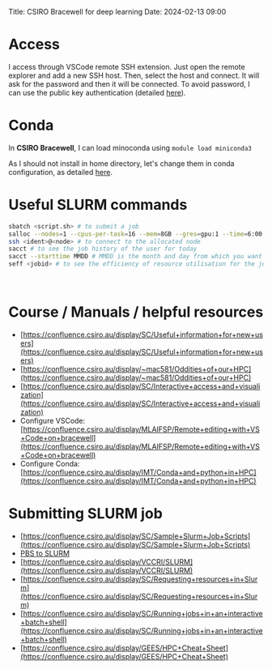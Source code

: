 Title: CSIRO Bracewell for deep learning
Date: 2024-02-13 09:00

# Access
I access through VSCode remote SSH extension. Just open the remote explorer and add a new SSH host. Then, select the host and connect. It will ask for the password and then it will be connected. To avoid password, I can use the public key authentication (detailed [here](https://hasan-rakibul.github.io/personal-note-git-linux-etc-commands.html)).

# Conda
In **CSIRO Bracewell**, I can load minoconda using `module load miniconda3`

As I should not install in home directory, let's change them in conda configuration, as detailed [here](https://hasan-rakibul.github.io/personal-note-git-linux-etc-commands#python-configuring-cache-directory).

# Useful SLURM commands
```bash
sbatch <script.sh> # to submit a job
salloc --nodes=1 --cpus-per-task=16 --mem=8GB --gres=gpu:1 --time=6:00:00 --account=<O2D code> # get some allocation for interactive session
ssh <ident>@<node> # to connect to the allocated node
sacct # to see the job history of the user for today
sacct --starttime MMDD # MMDD is the month and day from which you want to see the job history
seff <jobid> # to see the efficiency of resource utilisation for the job
```

&nbsp;
# Course / Manuals / helpful resources
- [https://confluence.csiro.au/display/SC/Useful+information+for+new+users](https://confluence.csiro.au/display/SC/Useful+information+for+new+users)
- [https://confluence.csiro.au/display/~mac581/Oddities+of+our+HPC](https://confluence.csiro.au/display/~mac581/Oddities+of+our+HPC)
- [https://confluence.csiro.au/display/SC/Interactive+access+and+visualization](https://confluence.csiro.au/display/SC/Interactive+access+and+visualization)
- Configure VSCode: [https://confluence.csiro.au/display/MLAIFSP/Remote+editing+with+VS+Code+on+bracewell](https://confluence.csiro.au/display/MLAIFSP/Remote+editing+with+VS+Code+on+bracewell)
- Configure Conda: [https://confluence.csiro.au/display/IMT/Conda+and+python+in+HPC](https://confluence.csiro.au/display/IMT/Conda+and+python+in+HPC)

# Submitting SLURM job
- [https://confluence.csiro.au/display/SC/Sample+Slurm+Job+Scripts](https://confluence.csiro.au/display/SC/Sample+Slurm+Job+Scripts)
- [PBS to SLURM](https://confluence.csiro.au/pages/viewpage.action?pageId=1540489611)
- [https://confluence.csiro.au/display/VCCRI/SLURM](https://confluence.csiro.au/display/VCCRI/SLURM)
- [https://confluence.csiro.au/display/SC/Requesting+resources+in+Slurm](https://confluence.csiro.au/display/SC/Requesting+resources+in+Slurm)
- [https://confluence.csiro.au/display/SC/Running+jobs+in+an+interactive+batch+shell](https://confluence.csiro.au/display/SC/Running+jobs+in+an+interactive+batch+shell)
- [https://confluence.csiro.au/display/GEES/HPC+Cheat+Sheet](https://confluence.csiro.au/display/GEES/HPC+Cheat+Sheet)